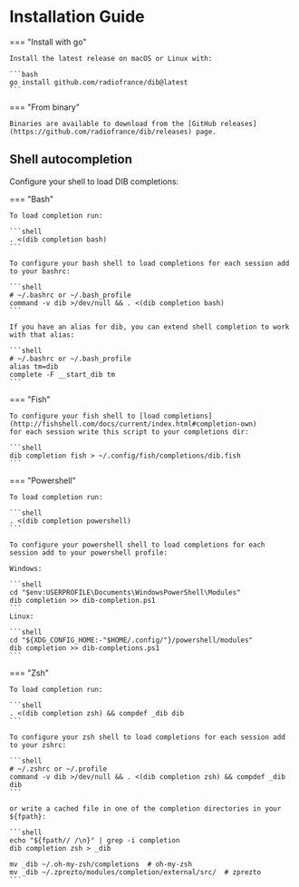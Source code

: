 Installation Guide
==================

=== "Install with go"

    Install the latest release on macOS or Linux with:

    ```bash
    go install github.com/radiofrance/dib@latest
    ```

=== "From binary"

    Binaries are available to download from the [GitHub releases](https://github.com/radiofrance/dib/releases) page.

## Shell autocompletion

Configure your shell to load DIB completions:

=== "Bash"

    To load completion run:
    
    ```shell
    . <(dib completion bash)
    ```

    To configure your bash shell to load completions for each session add to your bashrc:

    ```shell
    # ~/.bashrc or ~/.bash_profile
    command -v dib >/dev/null && . <(dib completion bash)
    ```

    If you have an alias for dib, you can extend shell completion to work with that alias:

    ```shell
    # ~/.bashrc or ~/.bash_profile
    alias tm=dib
    complete -F __start_dib tm
    ```

=== "Fish"

    To configure your fish shell to [load completions](http://fishshell.com/docs/current/index.html#completion-own)
    for each session write this script to your completions dir:
    
    ```shell
    dib completion fish > ~/.config/fish/completions/dib.fish
    ```

=== "Powershell"

    To load completion run:

    ```shell
    . <(dib completion powershell)
    ```

    To configure your powershell shell to load completions for each session add to your powershell profile:
    
    Windows:

    ```shell
    cd "$env:USERPROFILE\Documents\WindowsPowerShell\Modules"
    dib completion >> dib-completion.ps1
    ```
    Linux:

    ```shell
    cd "${XDG_CONFIG_HOME:-"$HOME/.config/"}/powershell/modules"
    dib completion >> dib-completions.ps1
    ```

=== "Zsh"

    To load completion run:
    
    ```shell
    . <(dib completion zsh) && compdef _dib dib
    ```

    To configure your zsh shell to load completions for each session add to your zshrc:
    
    ```shell
    # ~/.zshrc or ~/.profile
    command -v dib >/dev/null && . <(dib completion zsh) && compdef _dib dib
    ```

    or write a cached file in one of the completion directories in your ${fpath}:
    
    ```shell
    echo "${fpath// /\n}" | grep -i completion
    dib completion zsh > _dib
    
    mv _dib ~/.oh-my-zsh/completions  # oh-my-zsh
    mv _dib ~/.zprezto/modules/completion/external/src/  # zprezto
    ```
